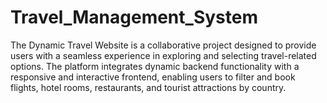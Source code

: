 # Travel_Management_System
The Dynamic Travel Website is a collaborative project designed to provide users with a seamless experience in exploring and selecting travel-related options. The platform integrates dynamic backend functionality with a responsive and interactive frontend, enabling users to filter and book flights, hotel rooms, restaurants, and tourist attractions by country.
